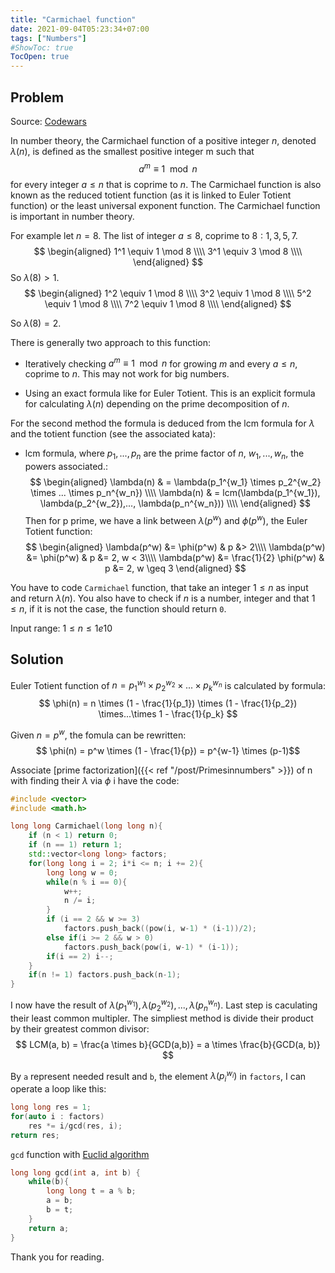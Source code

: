 ```yaml
---
title: "Carmichael function"
date: 2021-09-04T05:23:34+07:00
tags: ["Numbers"]
#ShowToc: true
TocOpen: true
---
```

## Problem 
Source: [Codewars](https://www.codewars.com/kata/53c92d34689f84a2d5000e48)

In number theory, the Carmichael function of a positive integer $n$, denoted $\lambda(n)$, is defined as the smallest positive integer m such that
$$a^m \equiv 1 \mod n$$
for every integer $a \leq n$ that is coprime to $n$. The Carmichael function is also known as the reduced totient function (as it is linked to Euler Totient function) or the least universal exponent function. The Carmichael function is important in number theory.

For example let $n = 8$. The list of integer $a \leq 8$, coprime to $8: 1, 3, 5, 7.$
$$
\begin{aligned}
	1^1 \equiv 1 \mod 8 \\\\
	3^1 \equiv 3 \mod 8 \\\\
\end{aligned}
$$
So $\lambda(8) > 1.$
$$
\begin{aligned}
	1^2 \equiv 1 \mod 8 \\\\
	3^2 \equiv 1 \mod 8 \\\\
	5^2 \equiv 1 \mod 8 \\\\
	7^2 \equiv 1 \mod 8 \\\\
\end{aligned}
$$

So $\lambda(8) = 2.$

There is generally two approach to this function:

 - Iteratively checking $a^m \equiv 1 \mod n$ for growing $m$ and every $a \leq n$, coprime to $n$. This may not work for big numbers.

 - Using an exact formula like for Euler Totient. This is an explicit formula for calculating $\lambda(n)$ depending on the prime decomposition of $n$.

For the second method the formula is deduced from the lcm formula for $\lambda$ and the totient function (see the associated kata):
 - lcm formula, where $p_1,...,p_n$ are the prime factor of $n$, $w_1,...,w_n$, the powers associated.:
$$
\begin{aligned}
 	\lambda(n) & = \lambda(p_1^{w_1} \times p_2^{w_2} \times ... \times p_n^{w_n}) \\\\
 	\lambda(n) & = lcm(\lambda(p_1^{w_1}), \lambda(p_2^{w_2}),..., \lambda(p_n^{w_n})) \\\\
\end{aligned}
$$
Then for p prime, we have a link between $\lambda(p^w)$ and $\phi(p^w)$, the Euler Totient function:
$$
\begin{aligned}
 	\lambda(p^w) &= \phi(p^w) 				& p &> 2\\\\
 	\lambda(p^w) &= \phi(p^w) 				& p &= 2, w < 3\\\\
 	\lambda(p^w) &= \frac{1}{2} \phi(p^w)	& p &= 2, w \geq 3
\end{aligned}
$$

You have to code `Carmichael` function, that take an integer $1 ≤ n$ as input and return $\lambda(n)$. You also have to check if $n$ is a number, integer and that $1 ≤ n$, if it is not the case, the function should return `0`.

Input range: $1 ≤ n ≤ 1e10$
## Solution
Euler Totient function of $n = p_1^{w_1} \times p_2^{w_2} \times...\times p_k^{w_n}$ is calculated by formula:
$$ \phi(n) = n \times (1 - \frac{1}{p_1}) \times (1 - \frac{1}{p_2}) \times...\times 1 - \frac{1}{p_k} $$

Given $n = p^w$, the fomula can be rewritten:
$$ \phi(n) = p^w \times (1 - \frac{1}{p}) = p^{w-1} \times (p-1)$$

Associate [prime factorization]({{< ref "/post/Primesinnumbers" >}}) of n with finding their $\lambda$ via $\phi$ i have the code:
```cpp
#include <vector>
#include <math.h>

long long Carmichael(long long n){
	if (n < 1) return 0;
	if (n == 1) return 1;
	std::vector<long long> factors;
	for(long long i = 2; i*i <= n; i += 2){
		long long w = 0;
		while(n % i == 0){
			w++;
			n /= i;
		}
		if (i == 2 && w >= 3)
			factors.push_back((pow(i, w-1) * (i-1))/2);
		else if(i >= 2 && w > 0)
			factors.push_back(pow(i, w-1) * (i-1));
		if(i == 2) i--;
	}
	if(n != 1) factors.push_back(n-1);
}
```
I now have the result of  $\lambda(p_1^{w_1}), \lambda(p_2^{w_2}),..., \lambda(p_n^{w_n})$. Last step is caculating their least common multipler. The simpliest method is divide their product by their greatest common divisor:
$$
LCM(a, b) = \frac{a \times b}{GCD(a,b)} = a \times \frac{b}{GCD(a, b)}
$$

By `a` represent needed result and `b`, the element $\lambda(p_i^{w_i})$ in `factors`, I can operate a loop like this:

```cpp
long long res = 1;
for(auto i : factors)
	res *= i/gcd(res, i);
return res;
```
`gcd` function with [Euclid algorithm](https://en.wikipedia.org/wiki/Euclidean_algorithm#Procedure)
```cpp
long long gcd(int a, int b) {
	while(b){
		long long t = a % b;
		a = b;
		b = t;
	}
	return a;
}
```
Thank you for reading.
